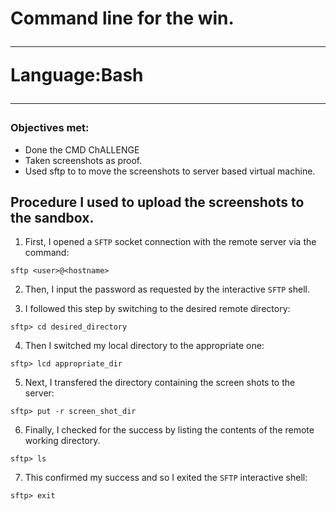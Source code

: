 <h1>Command line for the win.</hq>
<hr />
<indent><strong>Language:</strong>Bash</indent>
<hr />
<h3>Objectives met:</h3>
<ul>
<li>Done the CMD ChALLENGE</li>
<li>Taken screenshots as proof.</li>
<li>Used sftp to to move the screenshots to server based virtual machine.</li>
</ul>
<h2>Procedure I used to upload the screenshots to the sandbox.</h2>

1. First, I opened a `SFTP` socket connection with the remote server via the command:
```
sftp <user>@<hostname>
```

2. Then, I input the password as requested by the interactive `SFTP` shell.

3. I followed this step by switching to the desired remote directory:
```
sftp> cd desired_directory
```

4. Then I switched my local directory to the appropriate one:
```
sftp> lcd appropriate_dir
```

5. Next, I transfered the directory containing the screen shots to the server:
```
sftp> put -r screen_shot_dir
```

6. Finally, I checked for the success by listing the contents of the remote working directory.
```
sftp> ls
```

7. This confirmed my success and so I exited the `SFTP` interactive shell:
```
sftp> exit
```
